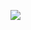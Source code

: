 <a href="https://dhrv.pw"><img src="https://wakatime.com/share/@0xdhrv/ad8520d7-4390-47cd-a817-be044619b1cf.png" /></a>
